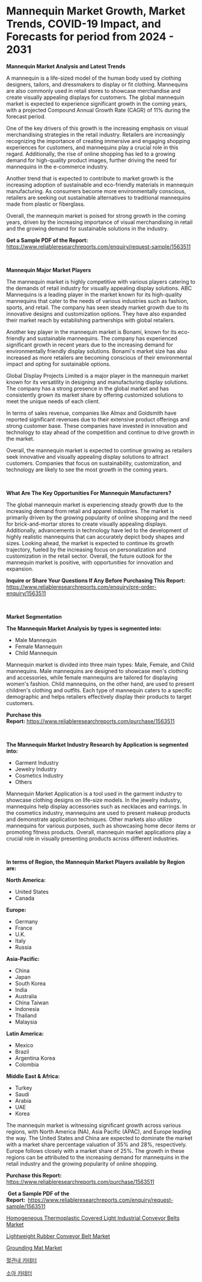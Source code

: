 <p><h1>Mannequin Market Growth, Market Trends, COVID-19 Impact, and Forecasts for period from 2024 - 2031</h1></p><p><strong>Mannequin Market Analysis and Latest Trends</strong></p>
<p><p>A mannequin is a life-sized model of the human body used by clothing designers, tailors, and dressmakers to display or fit clothing. Mannequins are also commonly used in retail stores to showcase merchandise and create visually appealing displays for customers. The global mannequin market is expected to experience significant growth in the coming years, with a projected Compound Annual Growth Rate (CAGR) of 11% during the forecast period.</p><p>One of the key drivers of this growth is the increasing emphasis on visual merchandising strategies in the retail industry. Retailers are increasingly recognizing the importance of creating immersive and engaging shopping experiences for customers, and mannequins play a crucial role in this regard. Additionally, the rise of online shopping has led to a growing demand for high-quality product images, further driving the need for mannequins in the e-commerce industry.</p><p>Another trend that is expected to contribute to market growth is the increasing adoption of sustainable and eco-friendly materials in mannequin manufacturing. As consumers become more environmentally conscious, retailers are seeking out sustainable alternatives to traditional mannequins made from plastic or fiberglass.</p><p>Overall, the mannequin market is poised for strong growth in the coming years, driven by the increasing importance of visual merchandising in retail and the growing demand for sustainable solutions in the industry.</p></p>
<p><strong>Get a Sample PDF of the Report:&nbsp;</strong> <a href="https://www.reliableresearchreports.com/enquiry/request-sample/1563511">https://www.reliableresearchreports.com/enquiry/request-sample/1563511</a></p>
<p>&nbsp;</p>
<p><strong>Mannequin Major Market Players</strong></p>
<p><p>The mannequin market is highly competitive with various players catering to the demands of retail industry for visually appealing display solutions. ABC Mannequins is a leading player in the market known for its high-quality mannequins that cater to the needs of various industries such as fashion, sports, and retail. The company has seen steady market growth due to its innovative designs and customization options. They have also expanded their market reach by establishing partnerships with global retailers.</p><p>Another key player in the mannequin market is Bonami, known for its eco-friendly and sustainable mannequins. The company has experienced significant growth in recent years due to the increasing demand for environmentally friendly display solutions. Bonami's market size has also increased as more retailers are becoming conscious of their environmental impact and opting for sustainable options.</p><p>Global Display Projects Limited is a major player in the mannequin market known for its versatility in designing and manufacturing display solutions. The company has a strong presence in the global market and has consistently grown its market share by offering customized solutions to meet the unique needs of each client.</p><p>In terms of sales revenue, companies like Almax and Goldsmith have reported significant revenues due to their extensive product offerings and strong customer base. These companies have invested in innovation and technology to stay ahead of the competition and continue to drive growth in the market.</p><p>Overall, the mannequin market is expected to continue growing as retailers seek innovative and visually appealing display solutions to attract customers. Companies that focus on sustainability, customization, and technology are likely to see the most growth in the coming years.</p></p>
<p>&nbsp;</p>
<p><strong>What Are The Key Opportunities For Mannequin Manufacturers?</strong></p>
<p><p>The global mannequin market is experiencing steady growth due to the increasing demand from retail and apparel industries. The market is primarily driven by the growing popularity of online shopping and the need for brick-and-mortar stores to create visually appealing displays. Additionally, advancements in technology have led to the development of highly realistic mannequins that can accurately depict body shapes and sizes. Looking ahead, the market is expected to continue its growth trajectory, fueled by the increasing focus on personalization and customization in the retail sector. Overall, the future outlook for the mannequin market is positive, with opportunities for innovation and expansion.</p></p>
<p><strong>Inquire or Share Your Questions If Any Before Purchasing This Report:</strong> <a href="https://www.reliableresearchreports.com/enquiry/pre-order-enquiry/1563511">https://www.reliableresearchreports.com/enquiry/pre-order-enquiry/1563511</a></p>
<p>&nbsp;</p>
<p><strong>Market Segmentation</strong></p>
<p><strong>The Mannequin Market Analysis by types is segmented into:</strong></p>
<p><ul><li>Male Mannequin</li><li>Female Mannequin</li><li>Child Mannequin</li></ul></p>
<p><p>Mannequin market is divided into three main types: Male, Female, and Child mannequins. Male mannequins are designed to showcase men's clothing and accessories, while female mannequins are tailored for displaying women's fashion. Child mannequins, on the other hand, are used to present children's clothing and outfits. Each type of mannequin caters to a specific demographic and helps retailers effectively display their products to target customers.</p></p>
<p><strong>Purchase this Report:&nbsp;</strong><a href="https://www.reliableresearchreports.com/purchase/1563511">https://www.reliableresearchreports.com/purchase/1563511</a></p>
<p>&nbsp;</p>
<p><strong>The Mannequin Market Industry Research by Application is segmented into:</strong></p>
<p><ul><li>Garment Industry</li><li>Jewelry Industry</li><li>Cosmetics Industry</li><li>Others</li></ul></p>
<p><p>Mannequin Market Application is a tool used in the garment industry to showcase clothing designs on life-size models. In the jewelry industry, mannequins help display accessories such as necklaces and earrings. In the cosmetics industry, mannequins are used to present makeup products and demonstrate application techniques. Other markets also utilize mannequins for various purposes, such as showcasing home decor items or promoting fitness products. Overall, mannequin market applications play a crucial role in visually presenting products across different industries.</p></p>
<p>&nbsp;</p>
<p><strong>In terms of Region, the Mannequin Market Players available by Region are:</strong></p>
<p>
    <p> <strong> North America: </strong>
        <ul>
            <li>United States</li>
            <li>Canada</li>
        </ul>
        </p> 
    <p> <strong> Europe: </strong>
        <ul>
            <li>Germany</li>
            <li>France</li>
            <li>U.K.</li>
            <li>Italy</li>
            <li>Russia</li>
        </ul>
        </p> 
    <p> <strong> Asia-Pacific: </strong>
        <ul>
            <li>China</li>
            <li>Japan</li>
            <li>South Korea</li>
            <li>India</li>
            <li>Australia</li>
            <li>China Taiwan</li>
            <li>Indonesia</li>
            <li>Thailand</li>
            <li>Malaysia</li>
        </ul>
        </p> 
    <p> <strong> Latin America: </strong>
        <ul>
            <li>Mexico</li>
            <li>Brazil</li>
            <li>Argentina Korea</li>
            <li>Colombia</li>
        </ul>
        </p> 
    <p> <strong> Middle East & Africa: </strong>
        <ul>
            <li>Turkey</li>
            <li>Saudi</li>
            <li>Arabia</li>
            <li>UAE</li>
            <li>Korea</li>
        </ul>
    </p>
    </p>
<p><p>The mannequin market is witnessing significant growth across various regions, with North America (NA), Asia Pacific (APAC), and Europe leading the way. The United States and China are expected to dominate the market with a market share percentage valuation of 35% and 28%, respectively. Europe follows closely with a market share of 25%. The growth in these regions can be attributed to the increasing demand for mannequins in the retail industry and the growing popularity of online shopping.</p></p>
<p><strong>Purchase this Report: </strong><a href="https://www.reliableresearchreports.com/purchase/1563511">https://www.reliableresearchreports.com/purchase/1563511</a></p>
<p>&nbsp;<strong>Get a Sample PDF of the Report:&nbsp;&nbsp;</strong><a href="https://www.reliableresearchreports.com/enquiry/request-sample/1563511">https://www.reliableresearchreports.com/enquiry/request-sample/1563511</a></p>
<p><strong></strong></p>
<p><p><a href="https://issuu.com/reportprime-2/docs/homogeneous-thermoplastic-covered-light-industrial">Homogeneous Thermoplastic Covered Light Industrial Conveyor Belts Market</a></p><p><a href="https://issuu.com/reportprime-2/docs/lightweight-rubber-conveyor-belt-market-size-2030.">Lightweight Rubber Conveyor Belt Market</a></p><p><a href="https://github.com/derrinmiltonellis35gcl/Market-Research-Report-List-1/blob/main/grounding-mat-market.md">Grounding Mat Market</a></p><p><a href="https://github.com/bunxhcci35271755/Market-Research-Report-List-1/blob/main/58598202930.md">혈관내 카테터</a></p><p><a href="https://github.com/fredrickeglers/Market-Research-Report-List-1/blob/main/59320032931.md">소아 카테터</a></p></p>